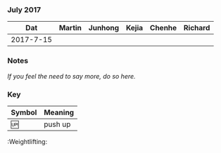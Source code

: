 ### July 2017

| Dat                       | Martin | Junhong | Kejia | Chenhe |Richard | 
|---------------------------|--------|--------|--------|--------|--------|
| 2017-7-15                 |        |        |        |        |        |

### Notes

*If you feel the need to say more, do so here.*

### Key

| Symbol| Meaning                |
|-------|------------------------|
| :up:  | push up               |
:Weightlifting: